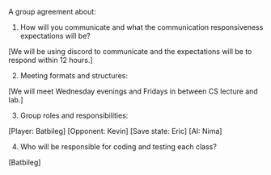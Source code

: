 A group agreement about:
1. How will you communicate and what the communication responsiveness expectations will be?

[We will be using discord to communicate and the expectations will be to respond within 12 hours.] 

2. Meeting formats and structures:

[We will meet Wednesday evenings and Fridays in between CS lecture and lab.] 

3. Group roles and responsibilities:

[Player: Batbileg]
[Opponent: Kevin]
[Save state: Eric]
[AI: Nima]

4. Who will be responsible for coding and testing each class?

[Batbileg]
